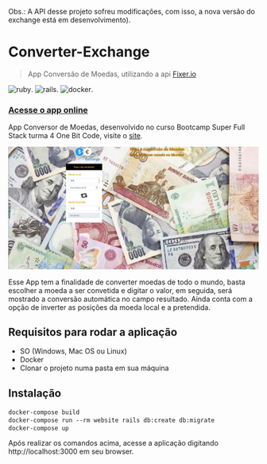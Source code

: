 Obs.: A API desse projeto sofreu modificações, com isso, a nova versão do exchange está em desenvolvimento).
# Converter-Exchange
>App Conversão de Moedas, utilizando a api [Fixer.io](http://fixer.io/)

![ruby](https://img.shields.io/badge/Ruby-2.3-red.svg).
![rails](https://img.shields.io/badge/Rails-5.0.1-red.svg).
![docker](https://img.shields.io/docker/automated/jrottenberg/ffmpeg.svg).

### [Acesse o app online](http://converterexchange.herokuapp.com/)

App Conversor de Moedas, desenvolvido no curso Bootcamp Super Full Stack turma 4 One Bit Code, visite o [site](https://onebitcode.com).

![Converter-Exchange](https://github.com/romulofortaleza/onebitcode_exchange/blob/master/public/coverter-exchange.jpeg)

Esse App tem a finalidade de converter moedas de todo o mundo, basta escolher a moeda a ser convetida e digitar o valor, em seguida, será mostrado a conversão automática no campo resultado. Ainda conta com a opção de inverter as posições da moeda local e a pretendida.

## Requisitos para rodar a aplicação
- SO (Windows, Mac OS ou Linux)
- Docker
- Clonar o projeto numa pasta em sua máquina

## Instalação
```
docker-compose build
docker-compose run --rm website rails db:create db:migrate
docker-compose up
```
Após realizar os comandos acima, acesse a aplicação digitando http://localhost:3000 em seu browser.
